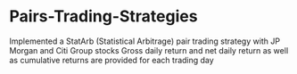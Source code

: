# Pairs-Trading-Strategies

Implemented a StatArb (Statistical Arbitrage) pair trading strategy with JP Morgan and Citi Group stocks
Gross daily return and net daily return as well as cumulative returns are provided for each trading day 
